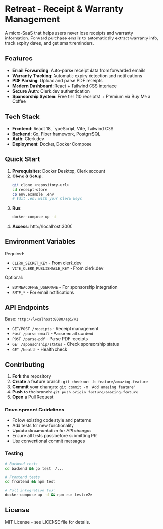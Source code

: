 # Retreat - Receipt & Warranty Management

A micro-SaaS that helps users never lose receipts and warranty information. Forward purchase emails to automatically extract warranty info, track expiry dates, and get smart reminders.

## Features

- **Email Forwarding**: Auto-parse receipt data from forwarded emails
- **Warranty Tracking**: Automatic expiry detection and notifications
- **PDF Parsing**: Upload and parse PDF receipts
- **Modern Dashboard**: React + Tailwind CSS interface
- **Secure Auth**: Clerk.dev authentication
- **Sponsorship System**: Free tier (10 receipts) + Premium via Buy Me a Coffee

## Tech Stack

- **Frontend**: React 18, TypeScript, Vite, Tailwind CSS
- **Backend**: Go, Fiber framework, PostgreSQL
- **Auth**: Clerk.dev
- **Deployment**: Docker, Docker Compose

## Quick Start

1. **Prerequisites**: Docker Desktop, Clerk account
2. **Clone & Setup**:
   ```bash
   git clone <repository-url>
   cd receipt-store
   cp env.example .env
   # Edit .env with your Clerk keys
   ```
3. **Run**:
   ```bash
   docker-compose up -d
   ```
4. **Access**: http://localhost:3000

## Environment Variables

Required:
- `CLERK_SECRET_KEY` - From clerk.dev
- `VITE_CLERK_PUBLISHABLE_KEY` - From clerk.dev

Optional:
- `BUYMEACOFFEE_USERNAME` - For sponsorship integration
- `SMTP_*` - For email notifications

## API Endpoints

Base: `http://localhost:8080/api/v1`

- `GET/POST /receipts` - Receipt management
- `POST /parse-email` - Parse email content
- `POST /parse-pdf` - Parse PDF receipts
- `GET /sponsorship/status` - Check sponsorship status
- `GET /health` - Health check

## Contributing

1. **Fork** the repository
2. **Create** a feature branch: `git checkout -b feature/amazing-feature`
3. **Commit** your changes: `git commit -m 'Add amazing feature'`
4. **Push** to the branch: `git push origin feature/amazing-feature`
5. **Open** a Pull Request

### Development Guidelines

- Follow existing code style and patterns
- Add tests for new functionality
- Update documentation for API changes
- Ensure all tests pass before submitting PR
- Use conventional commit messages

### Testing

```bash
# Backend tests
cd backend && go test ./...

# Frontend tests  
cd frontend && npm test

# Full integration test
docker-compose up -d && npm run test:e2e
```

## License

MIT License - see LICENSE file for details.
